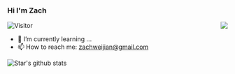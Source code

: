### Hi I'm Zach
![Visitor](https://visitor-badge.glitch.me/badge?page_id=izachwei.izachwei)
<img align=right src='https://github.githubassets.com/images/mona-whisper.gif'/>
- 🌱 I’m currently learning ...
- 📫 How to reach me: [zachweijian@gmail.com](zachweijian@gmail.com)

![Star's github stats](https://github-readme-stats.vercel.app/api?username=izachwei&show_icons=true)
<!--
**izachwei/izachwei** is a ✨ _special_ ✨ repository because its `README.md` (this file) appears on your GitHub profile.

Here are some ideas to get you started:

- 🔭 I’m currently working on ...
- 🌱 I’m currently learning ...
- 👯 I’m looking to collaborate on ...
- 🤔 I’m looking for help with ...
- 💬 Ask me about ...
- 📫 How to reach me: ...
- 😄 Pronouns: ...
- ⚡ Fun fact: ...
-->
